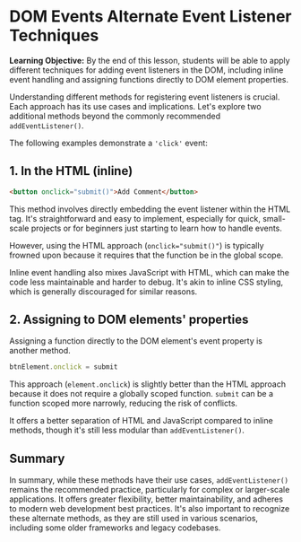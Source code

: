 <h1>
  <span class="headline">DOM Events</span>
  <span class="subhead">Alternate Event Listener Techniques</span>
</h1>

**Learning Objective:** By the end of this lesson, students will be able to apply different techniques for adding event listeners in the DOM, including inline event handling and assigning functions directly to DOM element properties. 

Understanding different methods for registering event listeners is crucial. Each approach has its use cases and implications. Let's explore two additional methods beyond the commonly recommended `addEventListener()`.

The following examples demonstrate a `'click'` event:

## 1. In the HTML (inline)

```html
<button onclick="submit()">Add Comment</button>
```

This method involves directly embedding the event listener within the HTML tag. It's straightforward and easy to implement, especially for quick, small-scale projects or for beginners just starting to learn how to handle events.

However, using the HTML approach (`onclick="submit()"`) is typically frowned upon because it requires that the function be in the global scope.

Inline event handling also mixes JavaScript with HTML, which can make the code less maintainable and harder to debug. It's akin to inline CSS styling, which is generally discouraged for similar reasons.

## 2. Assigning to DOM elements' properties

Assigning a function directly to the DOM element's event property is another method.

```javascript
btnElement.onclick = submit
```

This approach (`element.onclick`) is slightly better than the HTML approach because it does not require a globally scoped function. `submit` can be a function scoped more narrowly, reducing the risk of conflicts.

It offers a better separation of HTML and JavaScript compared to inline methods, though it's still less modular than `addEventListener()`.

## Summary

In summary, while these methods have their use cases, `addEventListener()` remains the recommended practice, particularly for complex or larger-scale applications. It offers greater flexibility, better maintainability, and adheres to modern web development best practices. It's also important to recognize these alternate methods, as they are still used in various scenarios, including some older frameworks and legacy codebases.
